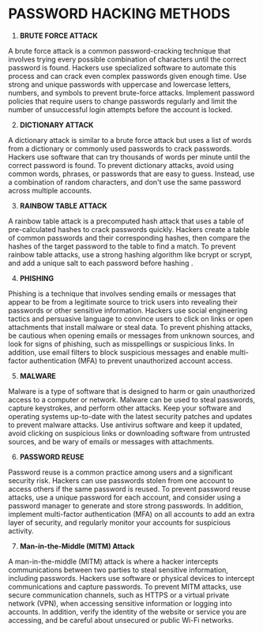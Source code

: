 # PASSWORD HACKING METHODS

1. **BRUTE FORCE ATTACK**

A brute force attack is a common password-cracking technique that involves trying every possible combination of characters until the correct password is found. Hackers use specialized software to automate this process and can crack even complex passwords given enough time. Use strong and unique passwords with uppercase and lowercase letters, numbers, and symbols to prevent brute-force attacks. Implement password policies that require users to change passwords regularly and limit the number of unsuccessful login attempts before the account is locked.


2. **DICTIONARY ATTACK**

A dictionary attack is similar to a brute force attack but uses a list of words from a dictionary or commonly used passwords to crack passwords. Hackers use software that can try thousands of words per minute until the correct password is found. To prevent dictionary attacks, avoid using common words, phrases, or passwords that are easy to guess. Instead, use a combination of random characters, and don't use the same password across multiple accounts.


3. **RAINBOW TABLE ATTACK**

A rainbow table attack is a precomputed hash attack that uses a table of pre-calculated hashes to crack passwords quickly. Hackers create a table of common passwords and their corresponding hashes, then compare the hashes of the target password to the table to find a match. To prevent rainbow table attacks, use a strong hashing algorithm like bcrypt or scrypt, and add a unique salt to each password before hashing .


4.  **PHISHING**

Phishing is a technique that involves sending emails or messages that appear to be from a legitimate source to trick users into revealing their passwords or other sensitive information. Hackers use social engineering tactics and persuasive language to convince users to click on links or open attachments that install malware or steal data. To prevent phishing attacks, be cautious when opening emails or messages from unknown sources, and look for signs of phishing, such as misspellings or suspicious links. In addition, use email filters to block suspicious messages and enable multi-factor authentication (MFA) to prevent unauthorized account access.


5. **MALWARE**

Malware is a type of software that is designed to harm or gain unauthorized access to a computer or network. Malware can be used to steal passwords, capture keystrokes, and perform other attacks. Keep your software and operating systems up-to-date with the latest security patches and updates to prevent malware attacks. Use antivirus software and keep it updated, avoid clicking on suspicious links or downloading software from untrusted sources, and be wary of emails or messages with attachments.


6. **PASSWORD REUSE**

Password reuse is a common practice among users and a significant security risk. Hackers can use passwords stolen from one account to access others if the same password is reused. To prevent password reuse attacks, use a unique password for each account, and consider using a password manager to generate and store strong passwords. In addition, implement multi-factor authentication (MFA) on all accounts to add an extra layer of security, and regularly monitor your accounts for suspicious activity.


7. **Man-in-the-Middle (MITM) Attack**

A man-in-the-middle (MITM) attack is where a hacker intercepts communications between two parties to steal sensitive information, including passwords. Hackers use software or physical devices to intercept communications and capture passwords. To prevent MITM attacks, use secure communication channels, such as HTTPS or a virtual private network (VPN), when accessing sensitive information or logging into accounts. In addition, verify the identity of the website or service you are accessing, and be careful about unsecured or public Wi-Fi networks.